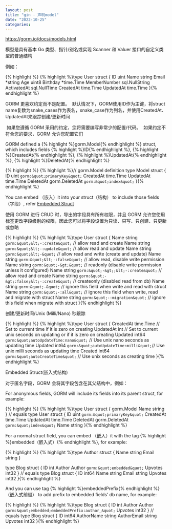 ```yaml
---
layout: post
title: "gin - 声明model"
date: "2022-10-25"
categories: 
---
```

<p><a href="https://gorm.io/docs/models.html">https://gorm.io/docs/models.html</a></p>

<p>模型是具有基本 Go 类型、指针/别名或实现 Scanner 和 Valuer 接口的自定义类型的普通结构</p>

<p>例如：</p>

{% highlight %}
{% highlight %}<span class="line"><span class="keyword">type</span> User <span class="keyword">struct</span> {</span>
<span class="line">  ID           <span class="type">uint</span></span>
<span class="line">  Name         <span class="type">string</span></span>
<span class="line">  Email        *<span class="type">string</span></span>
<span class="line">  Age          <span class="type">uint8</span></span>
<span class="line">  Birthday     *time.Time</span>
<span class="line">  MemberNumber sql.NullString</span>
<span class="line">  ActivatedAt  sql.NullTime</span>
<span class="line">  CreatedAt    time.Time</span>
<span class="line">  UpdatedAt    time.Time</span>
<span class="line">}</span>{% endhighlight %}

<p>GORM 更喜欢约定而不是配置。&nbsp; 默认情况下，GORM使用ID作为主键，将struct name复数为snake_cases作为表名，snake_case作为列名，并使用CreatedAt、UpdatedAt来跟踪创建/更新时间</p>

<p>&nbsp;如果您遵循 GORM 采用的约定，您将需要编写非常少的配置/代码。&nbsp; 如果约定不符合您的要求，GORM 允许您配置它们</p>

<p>GORM defined a {% highlight %}gorm.Model{% endhighlight %} struct, which includes fields {% highlight %}ID{% endhighlight %}, {% highlight %}CreatedAt{% endhighlight %}, {% highlight %}UpdatedAt{% endhighlight %}, {% highlight %}DeletedAt{% endhighlight %}</p>

{% highlight %}
{% highlight %}<span class="line"><span class="comment">// gorm.Model definition</span></span>
<span class="line"><span class="keyword">type</span> Model <span class="keyword">struct</span> {</span>
<span class="line">  ID        <span class="type">uint</span>           <span class="string">`gorm:&quot;primaryKey&quot;`</span></span>
<span class="line">  CreatedAt time.Time</span>
<span class="line">  UpdatedAt time.Time</span>
<span class="line">  DeletedAt gorm.DeletedAt <span class="string">`gorm:&quot;index&quot;`</span></span>
<span class="line">}</span>{% endhighlight %}

<p>You can embed （嵌入）it into your struct（结构） to include those fields（字段）, refer <a href="https://gorm.io/docs/models.html#embedded_struct">Embedded Struct</a></p>

<p>使用 GORM 进行 CRUD 时，导出的字段具有所有权限，并且 GORM 允许您使用标签更改字段级别的权限，因此您可以将字段设置为只读、只写、只创建、只更新或忽略</p>

{% highlight %}
{% highlight %}<span class="line"><span class="keyword">type</span> User <span class="keyword">struct</span> {</span>
<span class="line">  Name <span class="type">string</span> <span class="string">`gorm:&quot;&lt;-:create&quot;`</span> <span class="comment">// allow read and create</span></span>
<span class="line">  Name <span class="type">string</span> <span class="string">`gorm:&quot;&lt;-:update&quot;`</span> <span class="comment">// allow read and update</span></span>
<span class="line">  Name <span class="type">string</span> <span class="string">`gorm:&quot;&lt;-&quot;`</span>        <span class="comment">// allow read and write (create and update)</span></span>
<span class="line">  Name <span class="type">string</span> <span class="string">`gorm:&quot;&lt;-:false&quot;`</span>  <span class="comment">// allow read, disable write permission</span></span>
<span class="line">  Name <span class="type">string</span> <span class="string">`gorm:&quot;-&gt;&quot;`</span>        <span class="comment">// readonly (disable write permission unless it configured)</span></span>
<span class="line">  Name <span class="type">string</span> <span class="string">`gorm:&quot;-&gt;;&lt;-:create&quot;`</span> <span class="comment">// allow read and create</span></span>
<span class="line">  Name <span class="type">string</span> <span class="string">`gorm:&quot;-&gt;:false;&lt;-:create&quot;`</span> <span class="comment">// createonly (disabled read from db)</span></span>
<span class="line">  Name <span class="type">string</span> <span class="string">`gorm:&quot;-&quot;`</span>            <span class="comment">// ignore this field when write and read with struct</span></span>
<span class="line">  Name <span class="type">string</span> <span class="string">`gorm:&quot;-:all&quot;`</span>        <span class="comment">// ignore this field when write, read and migrate with struct</span></span>
<span class="line">  Name <span class="type">string</span> <span class="string">`gorm:&quot;-:migration&quot;`</span>  <span class="comment">// ignore this field when migrate with struct</span></span>
<span class="line">}</span>{% endhighlight %}

<p>创建/更新时间/Unix (Milli/Nano) 秒跟踪</p>

{% highlight %}
{% highlight %}<span class="line"><span class="keyword">type</span> User <span class="keyword">struct</span> {</span>
<span class="line">  CreatedAt time.Time <span class="comment">// Set to current time if it is zero on creating</span></span>
<span class="line">  UpdatedAt <span class="type">int</span>       <span class="comment">// Set to current unix seconds on updating or if it is zero on creating</span></span>
<span class="line">  Updated   <span class="type">int64</span> <span class="string">`gorm:&quot;autoUpdateTime:nano&quot;`</span> <span class="comment">// Use unix nano seconds as updating time</span></span>
<span class="line">  Updated   <span class="type">int64</span> <span class="string">`gorm:&quot;autoUpdateTime:milli&quot;`</span><span class="comment">// Use unix milli seconds as updating time</span></span>
<span class="line">  Created   <span class="type">int64</span> <span class="string">`gorm:&quot;autoCreateTime&quot;`</span>      <span class="comment">// Use unix seconds as creating time</span></span>
<span class="line">}</span>{% endhighlight %}

<p>Embedded Struct(嵌入式结构)</p>

<p>对于匿名字段，GORM 会将其字段包含在其父结构中，例如：</p>

<p>For anonymous fields, GORM will include its fields into its parent struct, for example:</p>

{% highlight %}
{% highlight %}<span class="line"><span class="keyword">type</span> User <span class="keyword">struct</span> {</span>
<span class="line">  gorm.Model</span>
<span class="line">  Name <span class="type">string</span></span>
<span class="line">}</span>
<span class="line"><span class="comment">// equals</span></span>
<span class="line"><span class="keyword">type</span> User <span class="keyword">struct</span> {</span>
<span class="line">  ID        <span class="type">uint</span>           <span class="string">`gorm:&quot;primaryKey&quot;`</span></span>
<span class="line">  CreatedAt time.Time</span>
<span class="line">  UpdatedAt time.Time</span>
<span class="line">  DeletedAt gorm.DeletedAt <span class="string">`gorm:&quot;index&quot;`</span></span>
<span class="line">  Name <span class="type">string</span></span>
<span class="line">}</span>{% endhighlight %}

<p>For a normal struct field, you can embed （嵌入）it with the tag {% highlight %}embedded（嵌入式）{% endhighlight %}, for example:</p>

{% highlight %}
{% highlight %}<span class="line"><span class="keyword">type</span> Author <span class="keyword">struct</span> {</span>
<span class="line">  Name  <span class="type">string</span></span>
<span class="line">  Email <span class="type">string</span></span>
<span class="line">}</span>

<span class="line"><span class="keyword">type</span> Blog <span class="keyword">struct</span> {</span>
<span class="line">  ID      <span class="type">int</span></span>
<span class="line">  Author  Author <span class="string">`gorm:&quot;embedded&quot;`</span></span>
<span class="line">  Upvotes <span class="type">int32</span></span>
<span class="line">}</span>
<span class="line"><span class="comment">// equals</span></span>
<span class="line"><span class="keyword">type</span> Blog <span class="keyword">struct</span> {</span>
<span class="line">  ID    <span class="type">int64</span></span>
<span class="line">  Name  <span class="type">string</span></span>
<span class="line">  Email <span class="type">string</span></span>
<span class="line">  Upvotes  <span class="type">int32</span></span>
<span class="line">}</span>{% endhighlight %}

<p>And you can use tag {% highlight %}embeddedPrefix{% endhighlight %}（嵌入式前缀） to add prefix to embedded fields&rsquo; db name, for example:</p>

{% highlight %}
{% highlight %}<span class="line"><span class="keyword">type</span> Blog <span class="keyword">struct</span> {</span>
<span class="line">  ID      <span class="type">int</span></span>
<span class="line">  Author  Author <span class="string">`gorm:&quot;embedded;embeddedPrefix:author_&quot;`</span></span>
<span class="line">  Upvotes <span class="type">int32</span></span>
<span class="line">}</span>
<span class="line"><span class="comment">// equals</span></span>
<span class="line"><span class="keyword">type</span> Blog <span class="keyword">struct</span> {</span>
<span class="line">  ID          <span class="type">int64</span></span>
<span class="line">  AuthorName  <span class="type">string</span></span>
<span class="line">  AuthorEmail <span class="type">string</span></span>
<span class="line">  Upvotes     <span class="type">int32</span></span>
<span class="line">}</span>{% endhighlight %}

<p>&nbsp;</p>

<p>&nbsp;</p>

<p>&nbsp;</p>

